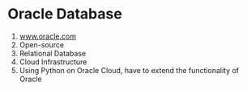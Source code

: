 # Oracle Database
1. www.oracle.com
2. Open-source
3. Relational Database
4. Cloud Infrastructure
5. Using Python on Oracle Cloud, have to extend the functionality of Oracle
